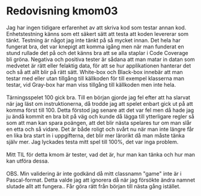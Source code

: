 ---
---
Redovisning kmom03
=========================

Jag har ingen tidigare erfarenhet av att skriva kod som testar annan kod. Enhetstestning känns som ett säkert sätt att testa att koden levererar som tänkt. Testning är något jag inte tänkt på så mycket innan. Det hela har fungerat bra, det var knepigt att komma igång men när man funderat en stund rullade det på och det känns bra att se alla staplar i Code Coverage bli gröna. Negativa och positiva tester är sådana att man matar in datan som medvetet är rätt eller felaktig data, för att se hur applikationen hanterar det och så att allt blir på rätt sätt. White-box och Black-box innebär att man testar med eller utan tillgång till källkoden för till exempel klasserna man testar, vid Gray-box har man viss tillgång till källkoden men inte hela.
 <br><br>
Tärningsspelet 100 gick bra. Till en början gjorde jag fel efter att ha slarvat när jag läst om instruktionerna, då trodde jag att spelet enbart gick ut på att komma först till 100. Detta förstod jag senare att det var fel men då hade jag ju ändå kommit en bra bit på väg och kunde då lägga till ytterligare regler så som att man kan spara poängen, att det blir nästa spelares tur om man slår en etta och så vidare. Det är både roligt och svårt nu när man inte längre får en lika bra start in i uppgifterna, det blir mer lärorikt då man måste tänka själv mer. Jag lyckades testa mitt spel till 100%, det var inga problem.
 <br><br>
Mitt TIL för detta kmom är tester, vad det är, hur man kan tänka och hur man kan utföra dessa.
 <br><br>
OBS. Min validering är inte godkänd då mitt classnamn "game" inte är i Pascal-format. Detta valde jag att ignorera då när jag försökte ändra namnet slutade allt att fungera.. Får göra rätt från början till nästa gång istället.
